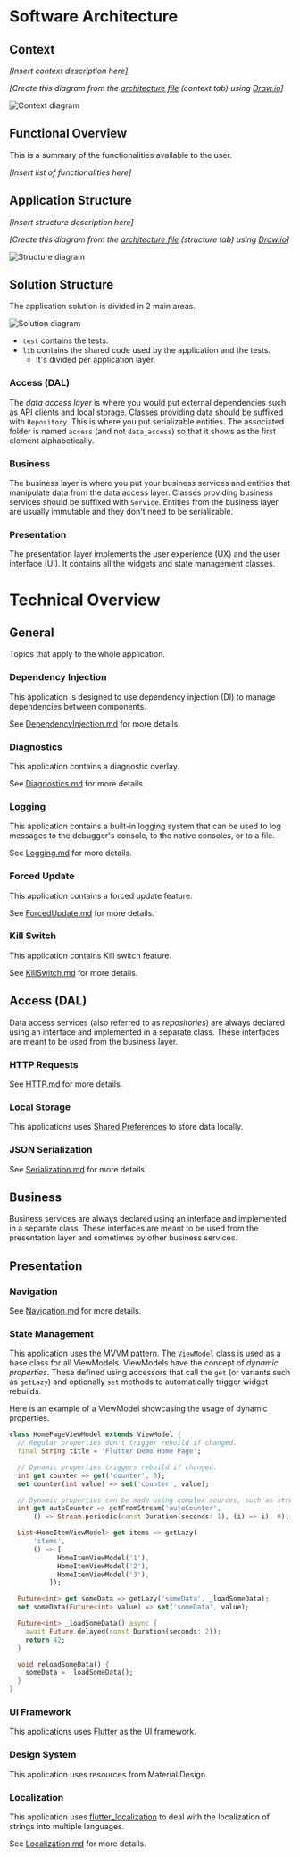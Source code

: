 ﻿# Software Architecture

## Context

_[Insert context description here]_

_[Create this diagram from the [architecture file](diagrams/architecture.drawio) (context tab) using [Draw.io](https://www.draw.io/)]_

![Context diagram](diagrams/architecture-context.png)

## Functional Overview

This is a summary of the functionalities available to the user.

_[Insert list of functionalities here]_

## Application Structure

_[Insert structure description here]_

_[Create this diagram from the [architecture file](diagrams/architecture.drawio) (structure tab) using [Draw.io](https://www.draw.io/)]_

![Structure diagram](diagrams/architecture-structure.png)

## Solution Structure

The application solution is divided in 2 main areas.

![Solution diagram](diagrams/solution-structure.png)

- `test` contains the tests.
- `lib` contains the shared code used by the application and the tests.
  - It's divided per application layer.

### Access (DAL)

The _data access layer_ is where you would put external dependencies such as API clients and local storage.
Classes providing data should be suffixed with `Repository`.
This is where you put serializable entities.
The associated folder is named `access` (and not `data_access`) so that it shows as the first element alphabetically.

### Business

The business layer is where you put your business services and entities that manipulate data from the data access layer.
Classes providing business services should be suffixed with `Service`.
Entities from the business layer are usually immutable and they don't need to be serializable.

### Presentation

The presentation layer implements the user experience (UX) and the user interface (UI).
It contains all the widgets and state management classes.

# Technical Overview

## General

Topics that apply to the whole application.

### Dependency Injection

This application is designed to use dependency injection (DI) to manage dependencies between components.

See [DependencyInjection.md](DependencyInjection.md) for more details.

### Diagnostics

This application contains a diagnostic overlay.

See [Diagnostics.md](Diagnostics.md) for more details.

### Logging

This application contains a built-in logging system that can be used to log messages to the debugger's console, to the native consoles, or to a file.

See [Logging.md](Logging.md) for more details.

### Forced Update

This application contains a forced update feature.

See [ForcedUpdate.md](ForcedUpdate.md) for more details.

### Kill Switch

This application contains Kill switch feature.

See [KillSwitch.md](KillSwitch.md) for more details.

## Access (DAL)

Data access services (also referred to as _repositories_) are always declared using an interface and implemented in a separate class. These interfaces are meant to be used from the business layer.

### HTTP Requests

See [HTTP.md](HTTP.md) for more details.

### Local Storage

This applications uses [Shared Preferences](https://pub.dev/packages/shared_preferences) to store data locally.

### JSON Serialization

See [Serialization.md](Serialization.md) for more details.

## Business

Business services are always declared using an interface and implemented in a separate class. These interfaces are meant to be used from the presentation layer and sometimes by other business services.

## Presentation

### Navigation

See [Navigation.md](Navigation.md) for more details.

### State Management

This application uses the MVVM pattern. The `ViewModel` class is used as a base class for all ViewModels.
ViewModels have the concept of _dynamic properties_.
These defined using accessors that call the `get` (or variants such as `getLazy`) and optionally `set` methods to automatically trigger widget rebuilds.

Here is an example of a ViewModel showcasing the usage of dynamic properties.
```dart
class HomePageViewModel extends ViewModel {
  // Regular properties don't trigger rebuild if changed.
  final String title = 'Flutter Demo Home Page';

  // Dynamic properties triggers rebuild if changed.
  int get counter => get('counter', 0);
  set counter(int value) => set('counter', value);

  // Dynamic properties can be made using complex sources, such as streams.
  int get autoCounter => getFromStream('autoCounter',
      () => Stream.periodic(const Duration(seconds: 1), (i) => i), 0);

  List<HomeItemViewModel> get items => getLazy(
      'items',
      () => [
            HomeItemViewModel('1'),
            HomeItemViewModel('2'),
            HomeItemViewModel('3'),
          ]);

  Future<int> get someData => getLazy('someData', _loadSomeData);
  set someData(Future<int> value) => set('someData', value);

  Future<int> _loadSomeData() async {
    await Future.delayed(const Duration(seconds: 2));
    return 42;
  }

  void reloadSomeData() {
    someData = _loadSomeData();
  }
}
```

### UI Framework

This applications uses [Flutter](https://flutter.dev/) as the UI framework.

### Design System

This application uses resources from Material Design.

### Localization

This application uses [flutter_localization](https://pub.dev/packages/flutter_localization) to deal with the localization of strings into multiple languages.

See [Localization.md](Localization.md) for more details.